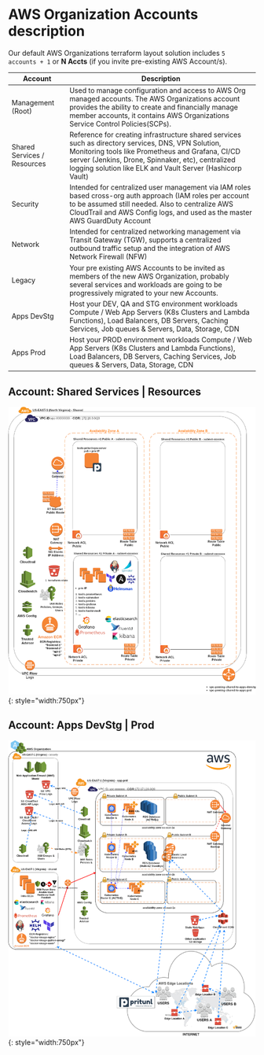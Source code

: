 # AWS Organization Accounts description
Our default AWS Organizations terraform layout solution includes `5 accounts + 1` or **N Accts** (if you invite pre-existing AWS Account/s).


| Account                     | Description                                                                                                                                                                                                                                                                                |
|-----------------------------|--------------------------------------------------------------------------------------------------------------------------------------------------------------------------------------------------------------------------------------------------------------------------------------------|
| Management (Root)           | Used to manage configuration and access to AWS Org managed accounts. The AWS Organizations account provides the ability to create and financially manage member accounts, it contains AWS Organizations Service Control Policies(SCPs).                                                    |
| Shared Services / Resources | Reference for creating infrastructure shared services such as directory services, DNS, VPN Solution, Monitoring tools like Prometheus and Grafana, CI/CD server (Jenkins, Drone, Spinnaker, etc), centralized logging solution like ELK  and Vault Server (Hashicorp Vault)                |
| Security                    | Intended for centralized user management via IAM roles based cross-org auth approach (IAM roles per account to be assumed still needed. Also to centralize AWS CloudTrail and AWS Config logs, and used as the master AWS GuardDuty Account                                                |
| Network                     | Intended for centralized networking management via Transit Gateway (TGW), supports a centralized outbound traffic setup and the integration of AWS Network Firewall (NFW)                                                                                                                  |
| Legacy                      | Your pre existing AWS Accounts to be invited as members of the new AWS Organization, probably several services and workloads are going to be progressively migrated to your new Accounts.                                                                                                  |
| Apps DevStg                 | Host your DEV, QA and STG environment workloads Compute / Web App Servers (K8s Clusters and Lambda Functions), Load Balancers, DB Servers, Caching Services, Job queues & Servers, Data, Storage, CDN                                                                                      |
| Apps Prod                   | Host your PROD environment workloads Compute / Web App Servers (K8s Clusters and Lambda Functions), Load Balancers, DB Servers, Caching Services, Job queues & Servers, Data, Storage, CDN                                                                                                 |

## Account: Shared Services | Resources 
![leverage-aws-org](../../assets/images/diagrams/aws-acct-shared.png "Leverage"){: style="width:750px"}


## Account: Apps DevStg | Prod 
![leverage-aws-org](../../assets/images/diagrams/aws-acct-apps-prd.png "Leverage"){: style="width:750px"}
